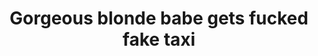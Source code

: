 ---
layout: post
title: Gorgeous blonde babe gets fucked fake taxi
duration: '06:58'
view: 288
rate: 2
video: 'https://flashservice.xvideos.com/embedframe/26216991'
priority: 0.9
changefreq: daily
---